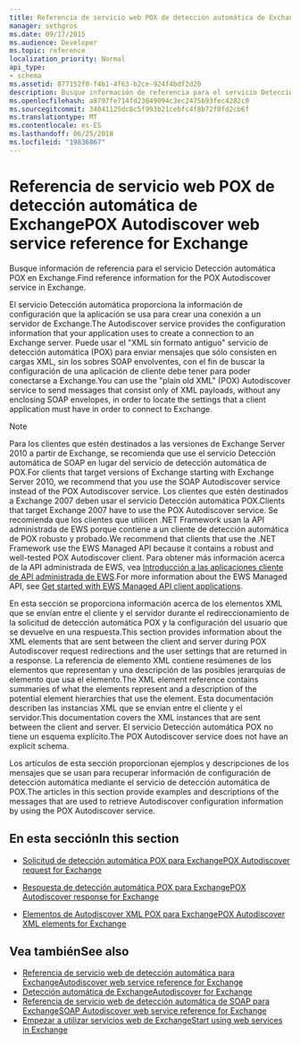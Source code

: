 ```yaml
---
title: Referencia de servicio web POX de detección automática de Exchange
manager: sethgros
ms.date: 09/17/2015
ms.audience: Developer
ms.topic: reference
localization_priority: Normal
api_type:
- schema
ms.assetid: 877152f0-f4b1-4f63-b2ce-924f4bdf2d20
description: Busque información de referencia para el servicio Detección automática POX en Exchange.
ms.openlocfilehash: a8797fe714fd23049094c3ec2475b93fec4282c0
ms.sourcegitcommit: 34041125dc8c5f993b21cebfc4f8b72f0fd2cb6f
ms.translationtype: MT
ms.contentlocale: es-ES
ms.lasthandoff: 06/25/2018
ms.locfileid: "19836867"
---
```

# <a name="pox-autodiscover-web-service-reference-for-exchange"></a><span data-ttu-id="f08e1-103">Referencia de servicio web POX de detección automática de Exchange</span><span class="sxs-lookup"><span data-stu-id="f08e1-103">POX Autodiscover web service reference for Exchange</span></span>

<span data-ttu-id="f08e1-104">Busque información de referencia para el servicio Detección automática POX en Exchange.</span><span class="sxs-lookup"><span data-stu-id="f08e1-104">Find reference information for the POX Autodiscover service in Exchange.</span></span>
  
<span data-ttu-id="f08e1-105">El servicio Detección automática proporciona la información de configuración que la aplicación se usa para crear una conexión a un servidor de Exchange.</span><span class="sxs-lookup"><span data-stu-id="f08e1-105">The Autodiscover service provides the configuration information that your application uses to create a connection to an Exchange server.</span></span> <span data-ttu-id="f08e1-106">Puede usar el "XML sin formato antiguo" servicio de detección automática (POX) para enviar mensajes que sólo consisten en cargas XML, sin los sobres SOAP envolventes, con el fin de buscar la configuración de una aplicación de cliente debe tener para poder conectarse a Exchange.</span><span class="sxs-lookup"><span data-stu-id="f08e1-106">You can use the "plain old XML" (POX) Autodiscover service to send messages that consist only of XML payloads, without any enclosing SOAP envelopes, in order to locate the settings that a client application must have in order to connect to Exchange.</span></span>
  
> [!NOTE]
> <span data-ttu-id="f08e1-107">Para los clientes que estén destinados a las versiones de Exchange Server 2010 a partir de Exchange, se recomienda que use el servicio Detección automática de SOAP en lugar del servicio de detección automática de POX.</span><span class="sxs-lookup"><span data-stu-id="f08e1-107">For clients that target versions of Exchange starting with Exchange Server 2010, we recommend that you use the SOAP Autodiscover service instead of the POX Autodiscover service.</span></span> <span data-ttu-id="f08e1-108">Los clientes que estén destinados a Exchange 2007 deben usar el servicio Detección automática POX.</span><span class="sxs-lookup"><span data-stu-id="f08e1-108">Clients that target Exchange 2007 have to use the POX Autodiscover service.</span></span> <span data-ttu-id="f08e1-109">Se recomienda que los clientes que utilicen .NET Framework usan la API administrada de EWS porque contiene a un cliente de detección automática de POX robusto y probado.</span><span class="sxs-lookup"><span data-stu-id="f08e1-109">We recommend that clients that use the .NET Framework use the EWS Managed API because it contains a robust and well-tested POX Autodiscover client.</span></span> <span data-ttu-id="f08e1-110">Para obtener más información acerca de la API administrada de EWS, vea [Introducción a las aplicaciones cliente de API administrada de EWS](http://msdn.microsoft.com/library/c2267733-6f4f-49e5-9614-1e4a24c3af1a%28Office.15%29.aspx).</span><span class="sxs-lookup"><span data-stu-id="f08e1-110">For more information about the EWS Managed API, see [Get started with EWS Managed API client applications](http://msdn.microsoft.com/library/c2267733-6f4f-49e5-9614-1e4a24c3af1a%28Office.15%29.aspx).</span></span> 
  
<span data-ttu-id="f08e1-111">En esta sección se proporciona información acerca de los elementos XML que se envían entre el cliente y el servidor durante el redireccionamiento de la solicitud de detección automática POX y la configuración del usuario que se devuelve en una respuesta.</span><span class="sxs-lookup"><span data-stu-id="f08e1-111">This section provides information about the XML elements that are sent between the client and server during POX Autodiscover request redirections and the user settings that are returned in a response.</span></span> <span data-ttu-id="f08e1-112">La referencia de elemento XML contiene resúmenes de los elementos que representan y una descripción de las posibles jerarquías de elemento que usa el elemento.</span><span class="sxs-lookup"><span data-stu-id="f08e1-112">The XML element reference contains summaries of what the elements represent and a description of the potential element hierarchies that use the element.</span></span> <span data-ttu-id="f08e1-113">Esta documentación describen las instancias XML que se envían entre el cliente y el servidor.</span><span class="sxs-lookup"><span data-stu-id="f08e1-113">This documentation covers the XML instances that are sent between the client and server.</span></span> <span data-ttu-id="f08e1-114">El servicio Detección automática POX no tiene un esquema explícito.</span><span class="sxs-lookup"><span data-stu-id="f08e1-114">The POX Autodiscover service does not have an explicit schema.</span></span>
  
<span data-ttu-id="f08e1-115">Los artículos de esta sección proporcionan ejemplos y descripciones de los mensajes que se usan para recuperar información de configuración de detección automática mediante el servicio de detección automática de POX.</span><span class="sxs-lookup"><span data-stu-id="f08e1-115">The articles in this section provide examples and descriptions of the messages that are used to retrieve Autodiscover configuration information by using the POX Autodiscover service.</span></span> 
  
## <a name="in-this-section"></a><span data-ttu-id="f08e1-116">En esta sección</span><span class="sxs-lookup"><span data-stu-id="f08e1-116">In this section</span></span>
<span data-ttu-id="f08e1-117"><a name="bk_InThisSection"> </a></span><span class="sxs-lookup"><span data-stu-id="f08e1-117"></span></span>

- [<span data-ttu-id="f08e1-118">Solicitud de detección automática POX para Exchange</span><span class="sxs-lookup"><span data-stu-id="f08e1-118">POX Autodiscover request for Exchange</span></span>](pox-autodiscover-request-for-exchange.md)
    
- [<span data-ttu-id="f08e1-119">Respuesta de detección automática POX para Exchange</span><span class="sxs-lookup"><span data-stu-id="f08e1-119">POX Autodiscover response for Exchange</span></span>](pox-autodiscover-response-for-exchange.md)
    
- [<span data-ttu-id="f08e1-120">Elementos de Autodiscover XML POX para Exchange</span><span class="sxs-lookup"><span data-stu-id="f08e1-120">POX Autodiscover XML elements for Exchange</span></span>](pox-autodiscover-xml-elements-for-exchange.md)
    
## <a name="see-also"></a><span data-ttu-id="f08e1-121">Vea también</span><span class="sxs-lookup"><span data-stu-id="f08e1-121">See also</span></span>

- [<span data-ttu-id="f08e1-122">Referencia de servicio web de detección automática para Exchange</span><span class="sxs-lookup"><span data-stu-id="f08e1-122">Autodiscover web service reference for Exchange</span></span>](autodiscover-web-service-reference-for-exchange.md)
- [<span data-ttu-id="f08e1-123">Detección automática de Exchange</span><span class="sxs-lookup"><span data-stu-id="f08e1-123">Autodiscover for Exchange</span></span>](../exchange-web-services/autodiscover-for-exchange.md)   
- [<span data-ttu-id="f08e1-124">Referencia de servicio web de detección automática de SOAP para Exchange</span><span class="sxs-lookup"><span data-stu-id="f08e1-124">SOAP Autodiscover web service reference for Exchange</span></span>](soap-autodiscover-web-service-reference-for-exchange.md)
- [<span data-ttu-id="f08e1-125">Empezar a utilizar servicios web de Exchange</span><span class="sxs-lookup"><span data-stu-id="f08e1-125">Start using web services in Exchange</span></span>](../exchange-web-services/start-using-web-services-in-exchange.md)
    


